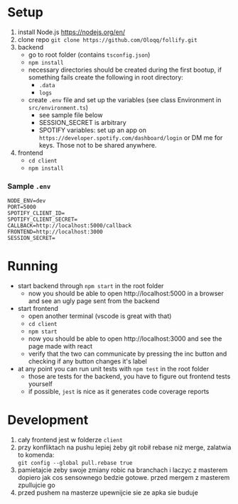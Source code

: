 # Setup

1. install Node.js https://nodejs.org/en/
2. clone repo `git clone https://github.com/Oloqq/follify.git`
3. backend
   * go to root folder (contains `tsconfig.json`)
   * `npm install`
   * necessary directories should be created during the first bootup, if something fails create the following in root directory:
     * `.data`
     * `logs`
   * create `.env` file and set up the variables (see class Environment in `src/environment.ts`)
     * see sample file below
     * SESSION_SECRET is arbitrary
     * SPOTIFY variables: set up an app on `https://developer.spotify.com/dashboard/login` or DM me for keys. Those not to be shared anywhere.
4. frontend
   * `cd client`
   * `npm install`

### Sample `.env`
```
NODE_ENV=dev
PORT=5000
SPOTIFY_CLIENT_ID=
SPOTIFY_CLIENT_SECRET=
CALLBACK=http://localhost:5000/callback
FRONTEND=http://localhost:3000
SESSION_SECRET=
```

# Running
* start backend through `npm start` in the root folder
  * now you should be able to open http://localhost:5000 in a browser and see an ugly page sent from the backend
* start frontend
  * open another terminal (vscode is great with that)
  * `cd client`
  * `npm start`
  * now you should be able to open http://localhost:3000 and see the page made with react
  * verify that the two can communicate by pressing the inc button and checking if any button changes it's label
* at any point you can run unit tests with `npm test` in the root folder
  * those are tests for the backend, you have to figure out frontend tests yourself
  * if possible, `jest` is nice as it generates code coverage reports

# Development
1. cały frontend jest w folderze `client`
2. przy konfliktach na pushu lepiej żeby git robił rebase niż merge, zalatwia to komenda:<br>`git config --global pull.rebase true`
3. pamietajcie zeby swoje zmiany robic na branchach i laczyc z masterem dopiero jak cos sensownego bedzie gotowe. przed mergem z masterem zpullujcie go
4. przed pushem na masterze upewnijcie sie ze apka sie buduje
